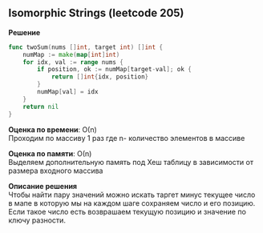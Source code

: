 ## Isomorphic Strings (leetcode 205)  

**Решение**
```go
func twoSum(nums []int, target int) []int {
	numMap := make(map[int]int)
	for idx, val := range nums { 
		if position, ok := numMap[target-val]; ok {
			return []int{idx, position}
		}
		numMap[val] = idx 
	}
	return nil
}
```

**Оценка по времени**: О(n)  
Проходим по массиву 1 раз где n- количество элементов в массиве

**Оценка по памяти**: О(n)  
Выделяем дополнительную память под Хеш таблицу в зависимости от размера входного массива

**Описание решения**  
Чтобы найти пару значений можно искать таргет минус текущее число в мапе в которую мы на каждом шаге сохраняем число и его позицию. Если такое число есть возврашаем текущую позицию и значение по ключу разности.


